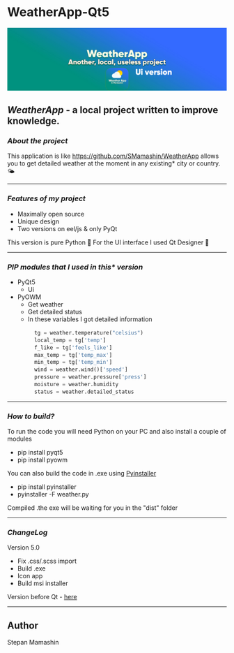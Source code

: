 # WeatherApp-Qt5
<img src="./source/cover_ui.jpg"  alt="error" title="cover-project">

## ___WeatherApp___ - a local project written to improve knowledge.

### ___About the project___
This application is like https://github.com/SMamashin/WeatherApp allows you to get detailed weather at the moment in any existing* city or country. 🌤

---
### ___Features of my project___ 
* Maximally open source
* Unique design
* Two versions on eel/js & only PyQt

This version is pure Python 🐍
For the UI interface I used Qt Designer 💚

---
### ___PIP modules that I used in this* version___
* PyQt5
  * Ui
* PyOWM
  * Get weather
  * Get detailed status
  * In these variables I got detailed information
      ```python
        tg = weather.temperature("celsius")
        local_temp = tg['temp']
        f_like = tg['feels_like']
        max_temp = tg['temp_max']
        min_temp = tg['temp_min']
        wind = weather.wind()['speed']
        pressure = weather.pressure['press']
        moisture = weather.humidity
        status = weather.detailed_status
---
### ___How to build?___
To run the code you will need Python on your PC and also install a couple of modules
  * pip install pyqt5
  * pip install pyowm
    
You can also build the code in .exe using <u>Pyinstaller</u>
  * pip install pyinstaller
  * pyinstaller -F weather.py
    
Compiled .the exe will be waiting for you in the "dist" folder

---
### ___ChangeLog___
Version 5.0
 * Fix .css/.scss import
 * Build .exe
 * Icon app
 * Build msi installer
   
Version before Qt - [here](https://github.com/SMamashin/WeatherAppWeb)


---
## Author
Stepan Mamashin
